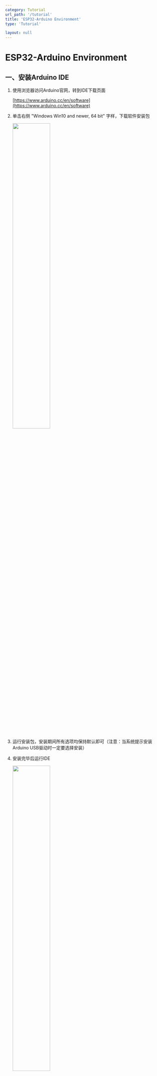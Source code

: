 ```yaml
---
category: Tutorial
url_path: '/tutorial'
title: 'ESP32-Arduino Environment'
type: 'Tutorial'

layout: null
---
```



# ESP32-Arduino Environment

## 一、安装Arduino IDE

1. 使用浏览器访问Arduino官网，转到IDE下载页面

   [https://www.arduino.cc/en/software](https://www.arduino.cc/en/software)

2. 单击右侧 "Windows Win10 and newer, 64 bit" 字样，下载软件安装包

   <img decoding="async" src="https://addison-cq.github.io/webPages/images/image-20221026133357614.png" width="50%">

3. 运行安装包，安装期间所有选项均保持默认即可（注意：当系统提示安装Arduino USB驱动时一定要选择安装）

4. 安装完毕后运行IDE

   <img decoding="async" src="https://addison-cq.github.io/webPages/images/image-20221026134401687.png" width="50%">

5. 单击左上角菜单中的 File 选项，接着找到 Preferences 选项，单击选择

   <img decoding="async" src="https://addison-cq.github.io/webPages/images/image-20221026134654625.png" width="50%">

6. 将Theme属性值由Light(Arduino)切换为Dark(Arduino),将Language属性值由English切换为中文(简体)
   <img decoding="async" src="https://addison-cq.github.io/webPages/images/image-20221026142848187.png" width="50%">

7. 点击OK按钮，手动将IDE关闭重启

## 二、添加ESP32开发板

1. 单击左上角菜单中的“文件”选项，接着找到“首选项”选项，单击选择

   <img decoding="async" src="https://addison-cq.github.io/webPages/images/image-20221026143337830.png" width="50%">

2. 在“其他开发板管理器地址”中添加ESP32的软件包地址   https://dl.espressif.com/dl/package_esp32_index.json

   <img decoding="async" src="https://addison-cq.github.io/webPages/images/image-20221026143618541.png" width="50%">

3. 单击左上角菜单中的“工具”选项，鼠标移至“开发板”选项上方，在右侧弹出的菜单中找到“开发板管理器”，单击打开

   <img decoding="async" src="https://addison-cq.github.io/webPages/images/image-20221026135129833.png" width="50%">

4. 此时IDE左侧会弹出”开发板管理器“窗口，在搜索框内输入ESP32，找到esp32 by ESpressif Systems软件包，安装1.0.6版本

   <img decoding="async" src="https://addison-cq.github.io/webPages/images/image-20221026135233639.png" width="50%">    

   > 注：如果因为网络原因造成软件包下载失败，请尝试以下两种方法
   >
   > 1.在切换网络(该网络需能正常访问GitHub)后按以上方法重新下载
   >
   > 2.手动下载软件包解压至本地文件夹指定目录，参考文章：[https://blog.csdn.net/Naisu_kun/article/details/114582503](https://blog.csdn.net/Naisu_kun/article/details/114582503)

5. 至此，ESP32基于Arduino集成开发环境的配置流程结束
